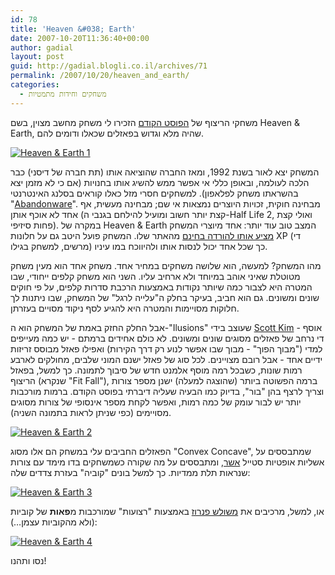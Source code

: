 ```yaml
---
id: 78
title: 'Heaven &#038; Earth'
date: 2007-10-20T11:36:40+00:00
author: gadial
layout: post
guid: http://gadial.blogli.co.il/archives/71
permalink: /2007/10/20/heaven_and_earth/
categories:
  - משחקים וחידות מתמטיות
---
```

משחקי הריצוף של [הפוסט הקודם](http://www.gadial.net/?p=73) הזכירו לי משחק מחשב מצוין, בשם Heaven & Earth, שהיה מלא וגדוש בפאזלים שכאלו ודומים להם.

[![Heaven & Earth 1](http://www.gadial.net/wp-content/uploads/2007/10/illusion_001-150x150.png)](http://www.gadial.net/wp-content/uploads/2007/10/illusion_001.png "Heaven & Earth 1")

המשחק יצא לאור בשנת 1992, ומאז החברה שהוציאה אותו (תת חברה של דיסני) כבר הלכה לעולמה, ובאופן כללי אי אפשר ממש להשיג אותו בחנויות (אם כי לא מזמן יצא בהשראתו משחק לפלאפון). למשחקים חסרי מזל כאלו קוראים בסלנג האינטרנטי "[Abandonware](http://en.wikipedia.org/wiki/Abandonware)". מבחינה חוקית, זכויות היוצרים נמצאות אי שם; מבחינה מעשית, אף אחד לא אוכף אותן (קצת יותר חשוב ומועיל להילחם בגנבי ה-Half Life 2, ואולי קצת פחות סיזיפי). במקרה של Heaven & Earth המצב טוב עוד יותר: אחד מיוצרי המשחק [מציע אותו להורדה בחינם](http://www.iangilman.com/software/heavenearth.php) מהאתר שלו. המשחק פועל היטב גם על חלונות XP (די מרשים, למשחק בגילו) כך שכל אחד יכול לנסות אותו ולהיווכח במו עיניו.

מהו המשחק? למעשה, הוא שלושה משחקים במחיר אחד. משחק אחד הוא מעין משחק מטוטלת שאיני אוהב במיוחד ולא ארחיב עליו. השני הוא משחק קלפים ייחודי, שבו המטרה היא לצבור כמה שיותר נקודות באמצעות הרכבת סדרות קלפים, על פי חוקים שונים ומשונים. גם הוא חביב, בעיקר בחלק ה"עלייה לרגל" של המשחק, שבו ניתנות לך חלוקות מסויימות והמטרה היא להגיע לסף ניקוד מסויים בעזרתן.

אבל החלק החזק באמת של המשחק הוא ה-"Ilusions" שעוצב בידי [Scott Kim](http://www.scottkim.com/) - אוסף די נרחב של פאזלים מסוגים שונים ומשונים. לא כולם אחידים ברמתם - יש כמה מעייפים למדי ("מבוך הפוך" - מבוך שבו אפשר לנוע רק דרך הקירות) ואפילו פאזל מבוסס זריזות ידיים אחד - אבל רובם מצויינים. לכל סוג של פאזל ישנם המוני שלבים, מחולקים לארבע רמות שונות, כשבכל רמה מוסף אלמנט חדש של סיבוך לתמונה. כך למשל, בפאזל הריצוף (שנקרא "Fit Fall"), ברמה הפשוטה ביותר (שהוצגה למעלה) ישנן מספר צורות וצריך לרצף בהן "בור", בדיוק כמו הבעיה שעליה דיברתי בפוסט הקודם. ברמות מורכבות יותר יש לבור עומק של כמה רמות, ואפשר לקחת מספר אינסופי של צורות מסוגים מסויימים (כפי שניתן לראות בתמונה השניה).

[![Heaven & Earth 2](http://www.gadial.net/wp-content/uploads/2007/10/illusion_002-150x150.png)](http://www.gadial.net/wp-content/uploads/2007/10/illusion_002.png "Heaven & Earth 2")

הפאזלים החביבים עלי במשחק הם אלו מסוג "Convex Concave", שמתבססים על אשליות אופטיות סטייל [אשר](http://he.wikipedia.org/wiki/%D7%9E%D7%95%D7%A8%D7%99%D7%A5_%D7%A7%D7%95%D7%A8%D7%A0%D7%9C%D7%99%D7%A1_%D7%90%D7%A9%D7%A8), ומתבססים על מה שקורה כשמשחקים בדו מימד עם צורות שנראות תלת ממדיות. כך למשל בונים "קוביה" בעזרת צדדים שלה:

[![Heaven & Earth 3](http://www.gadial.net/wp-content/uploads/2007/10/illusion_004-150x150.png)](http://www.gadial.net/wp-content/uploads/2007/10/illusion_004.png "Heaven & Earth 3")

או, למשל, מרכיבים את [משולש פנרוז](http://en.wikipedia.org/wiki/Penrose_triangle) באמצעות "רצועות" שמורכבות מ**פאות** של קוביות (ולא מהקוביות עצמן&#8230;):

[![Heaven & Earth 4](http://www.gadial.net/wp-content/uploads/2007/10/illusion_000-150x150.png)](http://www.gadial.net/wp-content/uploads/2007/10/illusion_000.png "Heaven & Earth 4")

נסו ותהנו!